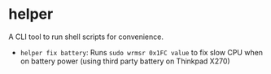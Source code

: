 # helper

A CLI tool to run shell scripts for convenience.

- `helper fix battery`: Runs `sudo wrmsr 0x1FC value` to fix slow CPU when on battery power (using third party battery on Thinkpad X270)
